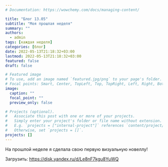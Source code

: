 ```yaml
---
# Documentation: https://wowchemy.com/docs/managing-content/

title: "Блог 13.05"
subtitle: "Моя прошлая неделя"
summary: ""
authors: 
  - admin
tags: [каждая неделя]
categories: [блог]
date: 2022-05-13T21:18:32+03:00
lastmod: 2022-05-13T21:18:32+03:00
featured: false
draft: false

# Featured image
# To use, add an image named `featured.jpg/png` to your page's folder.
# Focal points: Smart, Center, TopLeft, Top, TopRight, Left, Right, BottomLeft, Bottom, BottomRight.
image:
  caption: ""
  focal_point: ""
  preview_only: false

# Projects (optional).
#   Associate this post with one or more of your projects.
#   Simply enter your project's folder or file name without extension.
#   E.g. `projects = ["internal-project"]` references `content/project/deep-learning/index.md`.
#   Otherwise, set `projects = []`.
projects: []
---
```

На прошлой неделе я сделала свою первую визуальную новеллу!

Загрузить: https://disk.yandex.ru/d/Le8nF7kgu8YuWQ

